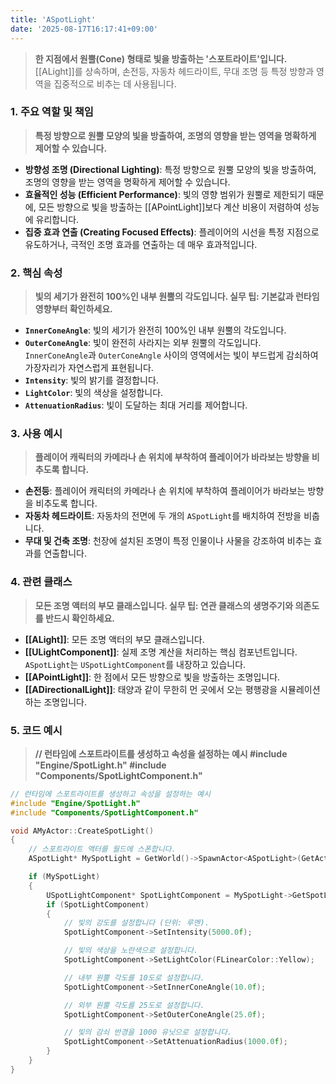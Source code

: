```yaml
---
title: 'ASpotLight'
date: '2025-08-17T16:17:41+09:00'
---
```

> **한 지점에서 원뿔(Cone) 형태로 빛을 방출하는 '스포트라이트'입니다.** [[ALight]]를 상속하며, 손전등, 자동차 헤드라이트, 무대 조명 등 특정 방향과 영역을 집중적으로 비추는 데 사용됩니다.

### **1. 주요 역할 및 책임**
> **특정 방향으로 원뿔 모양의 빛을 방출하여, 조명의 영향을 받는 영역을 명확하게 제어할 수 있습니다.**
* **방향성 조명 (Directional Lighting)**:
	특정 방향으로 원뿔 모양의 빛을 방출하여, 조명의 영향을 받는 영역을 명확하게 제어할 수 있습니다.
* **효율적인 성능 (Efficient Performance)**:
	빛의 영향 범위가 원뿔로 제한되기 때문에, 모든 방향으로 빛을 방출하는 [[APointLight]]보다 계산 비용이 저렴하여 성능에 유리합니다.
* **집중 효과 연출 (Creating Focused Effects)**:
	플레이어의 시선을 특정 지점으로 유도하거나, 극적인 조명 효과를 연출하는 데 매우 효과적입니다.

### **2. 핵심 속성**
> **빛의 세기가 완전히 100%인 내부 원뿔의 각도입니다. 실무 팁: 기본값과 런타임 영향부터 확인하세요.**
* **`InnerConeAngle`**:
	빛의 세기가 완전히 100%인 내부 원뿔의 각도입니다.
* **`OuterConeAngle`**:
	빛이 완전히 사라지는 외부 원뿔의 각도입니다. `InnerConeAngle`과 `OuterConeAngle` 사이의 영역에서는 빛이 부드럽게 감쇠하여 가장자리가 자연스럽게 표현됩니다.
* **`Intensity`**:
	빛의 밝기를 결정합니다.
* **`LightColor`**:
	빛의 색상을 설정합니다.
* **`AttenuationRadius`**:
	빛이 도달하는 최대 거리를 제어합니다.

### **3. 사용 예시**
> **플레이어 캐릭터의 카메라나 손 위치에 부착하여 플레이어가 바라보는 방향을 비추도록 합니다.**
* **손전등**:
	플레이어 캐릭터의 카메라나 손 위치에 부착하여 플레이어가 바라보는 방향을 비추도록 합니다.
* **자동차 헤드라이트**:
	자동차의 전면에 두 개의 `ASpotLight`를 배치하여 전방을 비춥니다.
* **무대 및 건축 조명**:
	천장에 설치된 조명이 특정 인물이나 사물을 강조하여 비추는 효과를 연출합니다.

### **4. 관련 클래스**
> **모든 조명 액터의 부모 클래스입니다. 실무 팁: 연관 클래스의 생명주기와 의존도를 반드시 확인하세요.**
* **[[ALight]]**:
	모든 조명 액터의 부모 클래스입니다.
* **[[ULightComponent]]**:
	실제 조명 계산을 처리하는 핵심 컴포넌트입니다. `ASpotLight`는 `USpotLightComponent`를 내장하고 있습니다.
* **[[APointLight]]**:
	한 점에서 모든 방향으로 빛을 방출하는 조명입니다.
* **[[ADirectionalLight]]**:
	태양과 같이 무한히 먼 곳에서 오는 평행광을 시뮬레이션하는 조명입니다.

### **5. 코드 예시**
> **// 런타임에 스포트라이트를 생성하고 속성을 설정하는 예시 #include "Engine/SpotLight.h" #include "Components/SpotLightComponent.h"**
```cpp
// 런타임에 스포트라이트를 생성하고 속성을 설정하는 예시
#include "Engine/SpotLight.h"
#include "Components/SpotLightComponent.h"

void AMyActor::CreateSpotLight()
{
    // 스포트라이트 액터를 월드에 스폰합니다.
    ASpotLight* MySpotLight = GetWorld()->SpawnActor<ASpotLight>(GetActorLocation(), GetActorRotation());

    if (MySpotLight)
    {
        USpotLightComponent* SpotLightComponent = MySpotLight->GetSpotLightComponent();
        if (SpotLightComponent)
        {
            // 빛의 강도를 설정합니다 (단위: 루멘).
            SpotLightComponent->SetIntensity(5000.0f);

            // 빛의 색상을 노란색으로 설정합니다.
            SpotLightComponent->SetLightColor(FLinearColor::Yellow);

            // 내부 원뿔 각도를 10도로 설정합니다.
            SpotLightComponent->SetInnerConeAngle(10.0f);

            // 외부 원뿔 각도를 25도로 설정합니다.
            SpotLightComponent->SetOuterConeAngle(25.0f);

            // 빛의 감쇠 반경을 1000 유닛으로 설정합니다.
            SpotLightComponent->SetAttenuationRadius(1000.0f);
        }
    }
}
```
